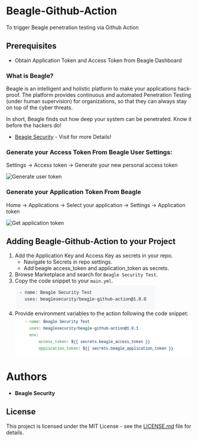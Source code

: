 # Beagle-Github-Action
To trigger Beagle penetration testing via Github Action

## Prerequisites

* Obtain Application Token and Access Token from Beagle Dashboard

### What is Beagle?

Beagle is an intelligent and holistic platform to make your applications hack-proof. The platform provides continuous and automated Penetration Testing (under human supervision) for organizations, so that they can always stay on top of the cyber threats.

In short, Beagle finds out how deep your system can be penetrated. Know it before the hackers do! 

* [Beagle Security](https://beaglesecurity.com/) - Visit for more Details!

### Generate your Access Token From Beagle User Settings:
  Settings -> Access token -> Generate your new personal access token

![Generate user token](https://beagle-web.s3.amazonaws.com/assets/share/usertoken.png)

### Generate your Application Token From Beagle
  Home -> Applications -> Select your application -> Settings -> Application token

![Get application token](https://beagle-web.s3.amazonaws.com/assets/share/apptoken.png)

## Adding Beagle-Github-Action to your Project

1. Add the Application Key and Access Key as secrets in your repo.
    * Navigate to Secrets in repo settings.
    * Add beagle access_token and application_token as secrets.
2. Browse Marketplace and search for `Beagle Security Test`. 
3. Copy the code snippet to your ```main.yml```.
        ![Code Snippet](./images/action-code.png)
4. Provide environment variables to the action following the code snippet: 
        ![Environment Variables](./images/action-env.png)
# Authors

* **Beagle Security**

## License

This project is licensed under the MIT License - see the [LICENSE.md](LICENSE.md) file for details.
